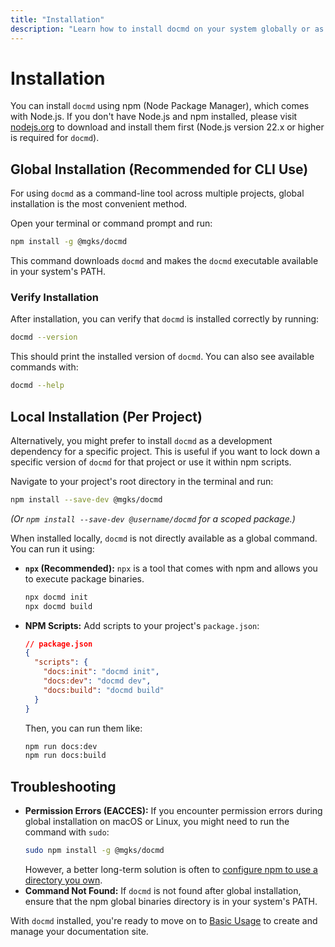 ```yaml
---
title: "Installation"
description: "Learn how to install docmd on your system globally or as a project dependency."
---
```


# Installation

You can install `docmd` using npm (Node Package Manager), which comes with Node.js. If you don't have Node.js and npm installed, please visit [nodejs.org](https://nodejs.org/) to download and install them first (Node.js version 22.x or higher is required for `docmd`).

## Global Installation (Recommended for CLI Use)

For using `docmd` as a command-line tool across multiple projects, global installation is the most convenient method.

Open your terminal or command prompt and run:

```bash
npm install -g @mgks/docmd
```

This command downloads `docmd` and makes the `docmd` executable available in your system's PATH.

### Verify Installation
After installation, you can verify that `docmd` is installed correctly by running:
```bash
docmd --version
```
This should print the installed version of `docmd`. You can also see available commands with:
```bash
docmd --help
```

## Local Installation (Per Project)

Alternatively, you might prefer to install `docmd` as a development dependency for a specific project. This is useful if you want to lock down a specific version of `docmd` for that project or use it within npm scripts.

Navigate to your project's root directory in the terminal and run:
```bash
npm install --save-dev @mgks/docmd
```
*(Or `npm install --save-dev @username/docmd` for a scoped package.)*

When installed locally, `docmd` is not directly available as a global command. You can run it using:

*   **`npx` (Recommended):** `npx` is a tool that comes with npm and allows you to execute package binaries.
    ```bash
    npx docmd init
    npx docmd build
    ```
*   **NPM Scripts:** Add scripts to your project's `package.json`:
    ```json
    // package.json
    {
      "scripts": {
        "docs:init": "docmd init",
        "docs:dev": "docmd dev",
        "docs:build": "docmd build"
      }
    }
    ```
    Then, you can run them like:
    ```bash
    npm run docs:dev
    npm run docs:build
    ```

## Troubleshooting

*   **Permission Errors (EACCES):** If you encounter permission errors during global installation on macOS or Linux, you might need to run the command with `sudo`:
    ```bash
    sudo npm install -g @mgks/docmd
    ```
    However, a better long-term solution is often to [configure npm to use a directory you own](https://docs.npmjs.com/resolving-eacces-permissions-errors-when-installing-packages-globally).
*   **Command Not Found:** If `docmd` is not found after global installation, ensure that the npm global binaries directory is in your system's PATH.

With `docmd` installed, you're ready to move on to [Basic Usage](/getting-started/basic-usage/) to create and manage your documentation site.